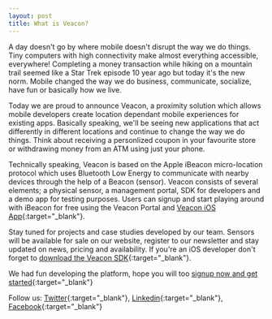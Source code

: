 ```yaml
---
layout: post
title: What is Veacon?
---
```

A day doesn't go by where mobile doesn't disrupt the way we do things. Tiny computers with high connectivity make almost everything accessible, everywhere! Completing a money transaction while hiking on a mountain trail seemed like a Star Trek episode 10 year ago but today it's the new norm. Mobile changed the way we do business, communicate, socialize, have fun or basically how we live. 

Today we are proud to announce Veacon, a proximity solution which allows mobile developers create location dependant mobile experiences for existing apps. Basically speaking, we'll be seeing new applications that act differently in different locations and continue to change the way we do things. Think about receiving a personlized coupon in your favourite store or withdrawing money from an ATM using just your phone. 

Technically speaking, Veacon is based on the Apple iBeacon micro-location protocol which uses Bluetooth Low Energy to communicate with nearby devices through the help of a Beacon (sensor). Veacon consists of several elements; a physical sensor, a management portal, SDK for developers and a demo app for testing purposes. Users can signup and start playing around with iBeacon for free using the Veacon Portal and [Veacon iOS App](http://appstore.com/veacon){:target="_blank"}.

Stay tuned for projects and case studies developed by our team. Sensors will be available for sale on our website, register to our newsletter and stay updated on news, pricing and availability. If you're an iOS developer don't forget to [download the Veacon SDK](https://github.com/Valensas/VeaconSDK){:target="_blank"}. 

We had fun developing the platform, hope you will too [signup now and get started](http://portal.veacon.com){:target="_blank"}

Follow us: [Twitter](http://twitter.com/getveacon){:target="_blank"}, [Linkedin](http://linkedin.com/company/veacon){:target="_blank"}, [Facebook](http://www.facebook.com/getveacon){:target="_blank"}
